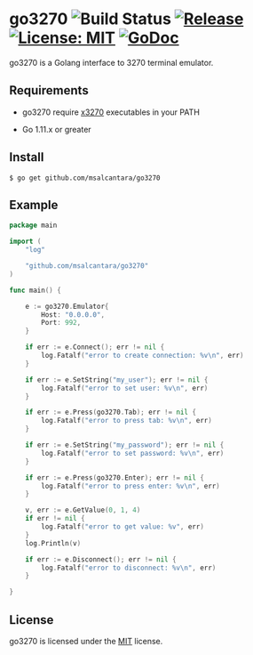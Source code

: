 # go3270 ![Build Status](https://travis-ci.org/msalcantara/go3270.svg?branch=master) [![Release](https://img.shields.io/github/release/msalcantara/go3270.svg)](https://github.com/msalcantara/go3270/releases) [![License: MIT](https://img.shields.io/badge/License-MIT-blue.svg)](https://opensource.org/licenses/MIT) [![GoDoc](https://godoc.org/github.com/msalcantara/go3270?status.png)](https://godoc.org/github.com/msalcantara/go3270)

go3270 is a Golang interface to 3270 terminal emulator.

## Requirements
- go3270 require  [x3270](http://x3270.bgp.nu/index.html) executables in your PATH

- Go 1.11.x or greater

## Install
```$ go get github.com/msalcantara/go3270```

## Example
```go
package main

import (
	"log"

	"github.com/msalcantara/go3270"
)

func main() {

	e := go3270.Emulator{
		Host: "0.0.0.0",
		Port: 992,
	}

	if err := e.Connect(); err != nil {
		log.Fatalf("error to create connection: %v\n", err)
	}

	if err := e.SetString("my_user"); err != nil {
		log.Fatalf("error to set user: %v\n", err)
	}

	if err := e.Press(go3270.Tab); err != nil {
		log.Fatalf("error to press tab: %v\n", err)
	}

	if err := e.SetString("my_password"); err != nil {
		log.Fatalf("error to set password: %v\n", err)
	}

	if err := e.Press(go3270.Enter); err != nil {
		log.Fatalf("error to press enter: %v\n", err)
	}

	v, err := e.GetValue(0, 1, 4)
	if err != nil {
		log.Fatalf("error to get value: %v", err)
	}
	log.Println(v)

	if err := e.Disconnect(); err != nil {
		log.Fatalf("error to disconnect: %v\n", err)
	}

}
```
## License

go3270 is licensed under the [MIT][mit] license.

[mit]: https://raw.githubusercontent.com/tebeka/selenium/master/LICENSE
